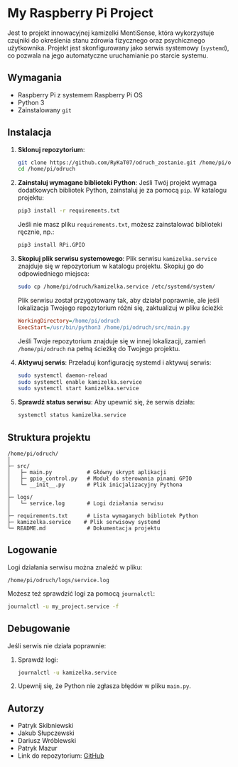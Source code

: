 # My Raspberry Pi Project

Jest to projekt innowacyjnej kamizelki MentiSense, która wykorzystuje czujniki do określenia stanu zdrowia fizycznego oraz psychicznego użytkownika. 
Projekt jest skonfigurowany jako serwis systemowy (`systemd`), co pozwala na jego automatyczne uruchamianie po starcie systemu.

## Wymagania
- Raspberry Pi z systemem Raspberry Pi OS
- Python 3
- Zainstalowany `git`

## Instalacja

1. **Sklonuj repozytorium**:
   ```bash
   git clone https://github.com/RyKaT07/odruch_zostanie.git /home/pi/odruch
   cd /home/pi/odruch
   ```

2. **Zainstaluj wymagane biblioteki Python**:
   Jeśli Twój projekt wymaga dodatkowych bibliotek Python, zainstaluj je za pomocą `pip`. W katalogu projektu:
   ```bash
   pip3 install -r requirements.txt
   ```
   Jeśli nie masz pliku `requirements.txt`, możesz zainstalować biblioteki ręcznie, np.:
   ```bash
   pip3 install RPi.GPIO
   ```

3. **Skopiuj plik serwisu systemowego**:
   Plik serwisu `kamizelka.service` znajduje się w repozytorium w katalogu projektu. Skopiuj go do odpowiedniego miejsca:
   ```bash
   sudo cp /home/pi/odruch/kamizelka.service /etc/systemd/system/
   ```
   Plik serwisu został przygotowany tak, aby działał poprawnie, ale jeśli lokalizacja Twojego repozytorium różni się, zaktualizuj w pliku ścieżki:
   ```ini
   WorkingDirectory=/home/pi/odruch
   ExecStart=/usr/bin/python3 /home/pi/odruch/src/main.py
   ```

   Jeśli Twoje repozytorium znajduje się w innej lokalizacji, zamień `/home/pi/odruch` na pełną ścieżkę do Twojego projektu.

4. **Aktywuj serwis**:
   Przeładuj konfigurację systemd i aktywuj serwis:
   ```bash
   sudo systemctl daemon-reload
   sudo systemctl enable kamizelka.service
   sudo systemctl start kamizelka.service
   ```

5. **Sprawdź status serwisu**:
   Aby upewnić się, że serwis działa:
   ```bash
   systemctl status kamizelka.service
   ```

## Struktura projektu
```
/home/pi/odruch/
│
├─ src/
│   ├─ main.py           # Główny skrypt aplikacji
│   ├─ gpio_control.py   # Moduł do sterowania pinami GPIO
│   └─ __init__.py       # Plik inicjalizacyjny Pythona
│
├─ logs/
│   └─ service.log       # Logi działania serwisu
│
├─ requirements.txt      # Lista wymaganych bibliotek Python
├─ kamizelka.service    # Plik serwisowy systemd
└─ README.md             # Dokumentacja projektu
```

## Logowanie
Logi działania serwisu można znaleźć w pliku:
```
/home/pi/odruch/logs/service.log
```

Możesz też sprawdzić logi za pomocą `journalctl`:
```bash
journalctl -u my_project.service -f
```

## Debugowanie
Jeśli serwis nie działa poprawnie:
1. Sprawdź logi:
   ```bash
   journalctl -u kamizelka.service
   ```
2. Upewnij się, że Python nie zgłasza błędów w pliku `main.py`.

## Autorzy
- Patryk Skibniewski
- Jakub Słupczewski
- Dariusz Wróblewski
- Patryk Mazur
- Link do repozytorium: [GitHub](https://github.com/RyKaT07/odruch_zostanie.git)